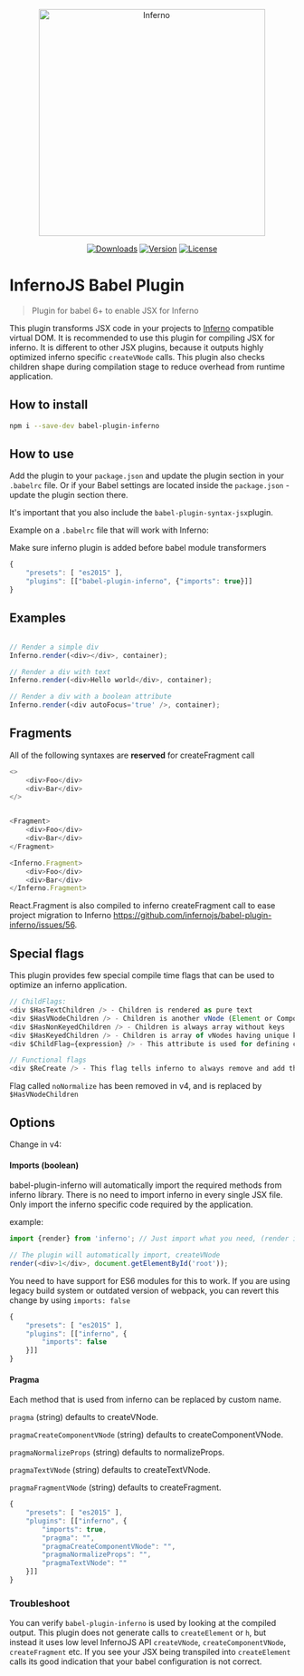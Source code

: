 <p align="center"><a href="https://infernojs.org/" target="_blank"><img width="400" alt="Inferno" title="Inferno" src="https://user-images.githubusercontent.com/2021355/36073166-a47d4a8e-0f34-11e8-959c-860ea836d79d.png"></p>

<p align="center">
  <a href="https://www.npmjs.com/package/babel-plugin-inferno"><img src="https://img.shields.io/npm/dm/babel-plugin-inferno.svg" alt="Downloads"></a>
  <a href="https://www.npmjs.com/package/babel-plugin-inferno"><img src="https://img.shields.io/npm/v/babel-plugin-inferno.svg" alt="Version"></a>
  <a href="https://www.npmjs.com/package/babel-plugin-inferno"><img src="https://img.shields.io/npm/l/babel-plugin-inferno.svg" alt="License"></a>
</p>

# InfernoJS Babel Plugin

> Plugin for babel 6+ to enable JSX for Inferno

This plugin transforms JSX code in your projects to [Inferno](https://github.com/trueadm/inferno) compatible virtual DOM.
It is recommended to use this plugin for compiling JSX for inferno. It is different to other JSX plugins, because it outputs highly optimized inferno specific `createVNode` calls. This plugin also checks children shape during compilation stage to reduce overhead from runtime application. 

## How to install

```bash
npm i --save-dev babel-plugin-inferno
```

## How to use

Add the plugin to your `package.json` and update the plugin section in your `.babelrc` file. Or if your Babel settings are located inside the `package.json` - update the plugin section there.

It's important that you also include the `babel-plugin-syntax-jsx`plugin.

Example on a `.babelrc` file that will work with Inferno:

Make sure inferno plugin is added before babel module transformers

```js
{   
    "presets": [ "es2015" ],
    "plugins": [["babel-plugin-inferno", {"imports": true}]]
}
```

## Examples    

```js

// Render a simple div
Inferno.render(<div></div>, container);

// Render a div with text
Inferno.render(<div>Hello world</div>, container);

// Render a div with a boolean attribute
Inferno.render(<div autoFocus='true' />, container);

```

## Fragments

All of the following syntaxes are **reserved** for createFragment call

```js
<>
    <div>Foo</div>
    <div>Bar</div>
</>


<Fragment>
    <div>Foo</div>
    <div>Bar</div>
</Fragment>

<Inferno.Fragment>
    <div>Foo</div>
    <div>Bar</div>
</Inferno.Fragment>

```

React.Fragment is also compiled to inferno createFragment call to ease project migration to Inferno https://github.com/infernojs/babel-plugin-inferno/issues/56.

## Special flags

This plugin provides few special compile time flags that can be used to optimize an inferno application.

```js
// ChildFlags:
<div $HasTextChildren /> - Children is rendered as pure text
<div $HasVNodeChildren /> - Children is another vNode (Element or Component)
<div $HasNonKeyedChildren /> - Children is always array without keys
<div $HasKeyedChildren /> - Children is array of vNodes having unique keys
<div $ChildFlag={expression} /> - This attribute is used for defining children shpae runtime. See inferno-vnode-flags (ChildFlags) for possibe values

// Functional flags
<div $ReCreate /> - This flag tells inferno to always remove and add the node. It can be used to replace key={Math.random()}
```

Flag called `noNormalize` has been removed in v4, and is replaced by `$HasVNodeChildren`

## Options


Change in v4:


#### Imports (boolean)
babel-plugin-inferno will automatically import the required methods from inferno library.
There is no need to import inferno in every single JSX file. Only import the inferno specific code required by the application.

example:
```js
import {render} from 'inferno'; // Just import what you need, (render in this case)

// The plugin will automatically import, createVNode
render(<div>1</div>, document.getElementById('root'));
```

You need to have support for ES6 modules for this to work. If you are using legacy build system or outdated version of webpack, you can revert this change by using `imports: false`

```js
{
    "presets": [ "es2015" ],
    "plugins": [["inferno", {
        "imports": false
    }]]
}
```


#### Pragma

Each method that is used from inferno can be replaced by custom name.

``` pragma ``` (string) defaults to createVNode.

``` pragmaCreateComponentVNode ``` (string) defaults to createComponentVNode.
 
``` pragmaNormalizeProps ``` (string) defaults to normalizeProps.
 
``` pragmaTextVNode ``` (string) defaults to createTextVNode.

``` pragmaFragmentVNode ``` (string) defaults to createFragment.
 

```js
{
    "presets": [ "es2015" ],
    "plugins": [["inferno", {
        "imports": true,
        "pragma": "",
        "pragmaCreateComponentVNode": "",
        "pragmaNormalizeProps": "",
        "pragmaTextVNode": ""
    }]]
}
```

### Troubleshoot

You can verify `babel-plugin-inferno` is used by looking at the compiled output.
This plugin does not generate calls to `createElement` or `h`, but instead it uses low level InfernoJS API
`createVNode`, `createComponentVNode`, `createFragment` etc. If you see your JSX being transpiled into `createElement` calls
its good indication that your babel configuration is not correct.
